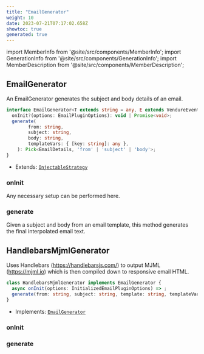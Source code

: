 ```yaml
---
title: "EmailGenerator"
weight: 10
date: 2023-07-21T07:17:02.658Z
showtoc: true
generated: true
---
```

<!-- This file was generated from the Vendure source. Do not modify. Instead, re-run the "docs:build" script -->
import MemberInfo from '@site/src/components/MemberInfo';
import GenerationInfo from '@site/src/components/GenerationInfo';
import MemberDescription from '@site/src/components/MemberDescription';


## EmailGenerator

<GenerationInfo sourceFile="packages/email-plugin/src/email-generator.ts" sourceLine="13" packageName="@vendure/email-plugin" />

An EmailGenerator generates the subject and body details of an email.

```ts title="Signature"
interface EmailGenerator<T extends string = any, E extends VendureEvent = any> extends InjectableStrategy {
  onInit?(options: EmailPluginOptions): void | Promise<void>;
  generate(
        from: string,
        subject: string,
        body: string,
        templateVars: { [key: string]: any },
    ): Pick<EmailDetails, 'from' | 'subject' | 'body'>;
}
```
* Extends: <code><a href='/docs/reference/typescript-api/common/injectable-strategy#injectablestrategy'>InjectableStrategy</a></code>



<div className="members-wrapper">

### onInit

<MemberInfo kind="method" type="(options: <a href='/docs/reference/typescript-api/core-plugins/email-plugin/email-plugin-options#emailpluginoptions'>EmailPluginOptions</a>) => void | Promise&#60;void&#62;"   />

Any necessary setup can be performed here.
### generate

<MemberInfo kind="method" type="(from: string, subject: string, body: string, templateVars: { [key: string]: any }) => Pick&#60;<a href='/docs/reference/typescript-api/core-plugins/email-plugin/email-plugin-types#emaildetails'>EmailDetails</a>, 'from' | 'subject' | 'body'&#62;"   />

Given a subject and body from an email template, this method generates the final
interpolated email text.


</div>


## HandlebarsMjmlGenerator

<GenerationInfo sourceFile="packages/email-plugin/src/handlebars-mjml-generator.ts" sourceLine="23" packageName="@vendure/email-plugin" />

Uses Handlebars (https://handlebarsjs.com/) to output MJML (https://mjml.io) which is then
compiled down to responsive email HTML.

```ts title="Signature"
class HandlebarsMjmlGenerator implements EmailGenerator {
  async onInit(options: InitializedEmailPluginOptions) => ;
  generate(from: string, subject: string, template: string, templateVars: any) => ;
}
```
* Implements: <code><a href='/docs/reference/typescript-api/core-plugins/email-plugin/email-generator#emailgenerator'>EmailGenerator</a></code>



<div className="members-wrapper">

### onInit

<MemberInfo kind="method" type="(options: InitializedEmailPluginOptions) => "   />


### generate

<MemberInfo kind="method" type="(from: string, subject: string, template: string, templateVars: any) => "   />




</div>
